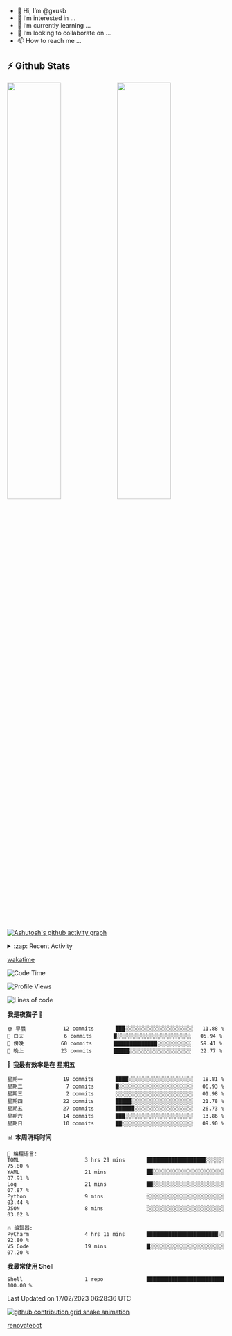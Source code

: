 - 👋 Hi, I’m @gxusb
- 👀 I’m interested in ...
- 🌱 I’m currently learning ...
- 💞️ I’m looking to collaborate on ...
- 📫 How to reach me ...

## ⚡ Github Stats

<p align="left">
  <img width="49.6%" src="https://github-readme-stats.vercel.app/api?username=gxusb&show_icons=true&theme=tokyonight&hide_border=true&locale=cn">
  <img width="49.6%" src="https://github-readme-streak-stats.herokuapp.com?user=gxusb&theme=dark&locale=zh&fire=92DD6B&ring=6FAFDD">
</p>

[![Ashutosh's github activity graph](https://github-readme-activity-graph.cyclic.app/graph?username=gxusb&bg_color=232323&color=ffffff&line=ebebeb&point=96d35f&area=true&hide_border=true)](https://github.com/ashutosh00710/github-readme-activity-graph)

<!---
<p align="left">
    <img width="49.5%" src="https://github-readme-stats.vercel.app/api?username=gxusb&show_icons=true&count_private=true&title_color=006400&text_color=000080&bg_color=30,00FFFF,40E0D0,00CED1&locale=cn">
  <img width="49.5%" src="https://github-readme-stats.vercel.app/api/top-langs/?username=gxusb&title_color=006400&text_color=000080&layout=compact&bg_color=30,00FFFF,40E0D0,00CED1&locale=cn">
</p>
--->

<details>
<summary>:zap: Recent Activity</summary>
<!--START_SECTION:activity-->

1. ❗️ Opened issue [#457](https://github.com/jaywcjlove/linux-command/issues/457) in [jaywcjlove/linux-command](https://github.com/jaywcjlove/linux-command)
2. 🎉 Merged PR [#2](https://github.com/gxusb/gxusb/pull/2) in [gxusb/gxusb](https://github.com/gxusb/gxusb)
3. 🎉 Merged PR [#3](https://github.com/gxusb/gxusb/pull/3) in [gxusb/gxusb](https://github.com/gxusb/gxusb)
4. 🎉 Merged PR [#1](https://github.com/gxusb/gxusb/pull/1) in [gxusb/gxusb](https://github.com/gxusb/gxusb)
5. 🗣 Commented on [#62](https://github.com/nilaoda/N_m3u8DL-RE/issues/62) in [nilaoda/N_m3u8DL-RE](https://github.com/nilaoda/N_m3u8DL-RE)
6. 🗣 Commented on [#5](https://github.com/v03413/ServerStatus-Client/issues/5) in [v03413/ServerStatus-Client](https://github.com/v03413/ServerStatus-Client)
7. 🗣 Commented on [#5](https://github.com/v03413/ServerStatus-Client/issues/5) in [v03413/ServerStatus-Client](https://github.com/v03413/ServerStatus-Client)
8. ❗️ Opened issue [#5](https://github.com/v03413/ServerStatus-Client/issues/5) in [v03413/ServerStatus-Client](https://github.com/v03413/ServerStatus-Client)
9. ❗️ Opened issue [#2233](https://github.com/alist-org/alist/issues/2233) in [alist-org/alist](https://github.com/alist-org/alist)
10. ❗️ Opened issue [#194](https://github.com/cppla/ServerStatus/issues/194) in [cppla/ServerStatus](https://github.com/cppla/ServerStatus)

<!--END_SECTION:activity-->
</details>


[wakatime](https://wakatime.com/dashboard)
<!--START_SECTION:waka-->
![Code Time](http://img.shields.io/badge/Code%20Time-41%20hrs%2020%20mins-blue)

![Profile Views](http://img.shields.io/badge/%E4%B8%AA%E4%BA%BA%E8%B5%84%E6%96%99%E8%A7%82%E7%9C%8B%E6%AC%A1%E6%95%B0-1-blue)

![Lines of code](https://img.shields.io/badge/%E4%BB%8E%E3%80%8CHello%20World%E3%80%8D%E8%B5%B7%E6%88%91%E5%B7%B2%E7%BB%8F%E5%86%99%E4%BA%86-892%20%E8%A1%8C%E4%BB%A3%E7%A0%81-blue)

**我是夜猫子 🦉** 

```text
🌞 早晨            12 commits       ███░░░░░░░░░░░░░░░░░░░░░░   11.88 % 
🌆 白天             6 commits       █░░░░░░░░░░░░░░░░░░░░░░░░   05.94 % 
🌃 傍晚            60 commits       ██████████████░░░░░░░░░░░   59.41 % 
🌙 晚上            23 commits       █████░░░░░░░░░░░░░░░░░░░░   22.77 % 

```
📅 **我最有效率是在 星期五** 

```text
星期一             19 commits       ████░░░░░░░░░░░░░░░░░░░░░   18.81 % 
星期二              7 commits       █░░░░░░░░░░░░░░░░░░░░░░░░   06.93 % 
星期三              2 commits       ░░░░░░░░░░░░░░░░░░░░░░░░░   01.98 % 
星期四             22 commits       █████░░░░░░░░░░░░░░░░░░░░   21.78 % 
星期五             27 commits       ██████░░░░░░░░░░░░░░░░░░░   26.73 % 
星期六             14 commits       ███░░░░░░░░░░░░░░░░░░░░░░   13.86 % 
星期日             10 commits       ██░░░░░░░░░░░░░░░░░░░░░░░   09.90 % 

```


📊 **本周消耗时间** 

```text
💬 编程语言: 
TOML                     3 hrs 29 mins       ███████████████████░░░░░░   75.80 % 
YAML                     21 mins             ██░░░░░░░░░░░░░░░░░░░░░░░   07.91 % 
Log                      21 mins             ██░░░░░░░░░░░░░░░░░░░░░░░   07.87 % 
Python                   9 mins              ░░░░░░░░░░░░░░░░░░░░░░░░░   03.44 % 
JSON                     8 mins              ░░░░░░░░░░░░░░░░░░░░░░░░░   03.02 % 

🔥 编辑器: 
PyCharm                  4 hrs 16 mins       ███████████████████████░░   92.80 % 
VS Code                  19 mins             █░░░░░░░░░░░░░░░░░░░░░░░░   07.20 % 

```

**我最常使用 Shell** 

```text
Shell                    1 repo              █████████████████████████   100.00 % 

```



 Last Updated on 17/02/2023 06:28:36 UTC
<!--END_SECTION:waka-->

<!-- waka-box start -->
<!-- waka-box end -->

[![github contribution grid snake animation](https://raw.githubusercontent.com/gxusb/gxusb/output/github-contribution-grid-snake.svg)](https://github.com/gxusb)

<!---
gxusb/gxusb is a ✨ special ✨ repository because its `README.md` (this file) appears on your GitHub profile.
You can click the Preview link to take a look at your changes.
--->

[renovatebot](https://app.renovatebot.com/dashboard)

